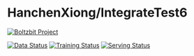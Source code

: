 # HanchenXiong/IntegrateTest6 

[![Boltzbit Project](https://img.shields.io/badge/Boltzbit-Project-blueviolet?style=for-the-badge)](https://demo.platform.boltzbit.com/demo-user/HanchenXiong/IntegrateTest6)

[![Data Status](http://demo.platform.boltzbit.com/github-service/api/v1/cubes/status/data?repositoryOwnerPlusName=HanchenXiong/IntegrateTest6&token=eyJraWQiOiJmZmZkYjdiYy02ZmUxLTQ2NDItYjM3ZS1lMjlmMGI5ZWY0OWYiLCJ0eXAiOiJKV1QiLCJhbGciOiJSUzI1NiJ9.eyJzdWIiOiJkZW1vLXVzZXIiLCJpc3MiOiJCb2x0emJpdCBMdGQiLCJleHAiOjE2NDYwNzE4MTgsImlhdCI6MTY0NTQ2NzAxOCwiYXV0aG9yaXRpZXMiOlsiUk9MRV9BRE1JTiJdfQ.e1rAjIL2Ot9SEq29x2JGJcpf_R9Ag6s1MRW2R6wDiSnC4Wwgthc-vxqwrviSMa-5ZuFIIrGSCN3jdw6lMaQkHqUkQYE5mIrWtQlBz-BpRsUqeXBQnlv7cgedEXNB93qH1VXeF4VSQTAyTizkpYu5oOVsVH5t1AsFZmfg94yVXzjKBBwB0_vTua6PVnsV-hgeUMu3y5m-gGFy4JrciQEJj4kaa4j8N8PZKTtON2O2Ks4O4Nr8F8vAW6jGj73dAJYkh_mHWnoK2GWGb76mrDmKfDIuwZgYH7hi2NNjsB4FuACquNW1VNMUSUPxFsXzRmLvovr7IbK5RgwL3s2XCks4WuDme9urhi3dHbBs7j4Y07nKzPJhO3LeKpdfRuXTouYslpyRJmk8tB1pdbp2niYLodiI799j6ZAFJQiZHfmPp9HXofL9d2ceUqNO6D-R1-Wvqsl1N4yjn_ZZfj_slnXFg_ga40qOEHNbewMhOs77AfJW6EkaLb_gXup84NTnEK04X8sj-m-rtEKh651YN0Xg2Qd2xEu7v2pMY9fGzdOLQ5bI01KYCBLS3PPdMyzgbRrOHm08LpaNB2zunBaneSu4Hk0XnOr-0qgVyD7dQ_LVjsKdiXh1afRnSyxSoR31qiX3G37n2hKqDxmAo1hnaJmSgzjkWQvqSFQ4KznZ05Ybpqc)](https://demo.platform.boltzbit.com/demo-user/HanchenXiong/IntegrateTest6?tab=Dataset)
[![Training Status](http://demo.platform.boltzbit.com/github-service/api/v1/cubes/status/train?repositoryOwnerPlusName=HanchenXiong/IntegrateTest6&token=eyJraWQiOiJmZmZkYjdiYy02ZmUxLTQ2NDItYjM3ZS1lMjlmMGI5ZWY0OWYiLCJ0eXAiOiJKV1QiLCJhbGciOiJSUzI1NiJ9.eyJzdWIiOiJkZW1vLXVzZXIiLCJpc3MiOiJCb2x0emJpdCBMdGQiLCJleHAiOjE2NDYwNzE4MTgsImlhdCI6MTY0NTQ2NzAxOCwiYXV0aG9yaXRpZXMiOlsiUk9MRV9BRE1JTiJdfQ.e1rAjIL2Ot9SEq29x2JGJcpf_R9Ag6s1MRW2R6wDiSnC4Wwgthc-vxqwrviSMa-5ZuFIIrGSCN3jdw6lMaQkHqUkQYE5mIrWtQlBz-BpRsUqeXBQnlv7cgedEXNB93qH1VXeF4VSQTAyTizkpYu5oOVsVH5t1AsFZmfg94yVXzjKBBwB0_vTua6PVnsV-hgeUMu3y5m-gGFy4JrciQEJj4kaa4j8N8PZKTtON2O2Ks4O4Nr8F8vAW6jGj73dAJYkh_mHWnoK2GWGb76mrDmKfDIuwZgYH7hi2NNjsB4FuACquNW1VNMUSUPxFsXzRmLvovr7IbK5RgwL3s2XCks4WuDme9urhi3dHbBs7j4Y07nKzPJhO3LeKpdfRuXTouYslpyRJmk8tB1pdbp2niYLodiI799j6ZAFJQiZHfmPp9HXofL9d2ceUqNO6D-R1-Wvqsl1N4yjn_ZZfj_slnXFg_ga40qOEHNbewMhOs77AfJW6EkaLb_gXup84NTnEK04X8sj-m-rtEKh651YN0Xg2Qd2xEu7v2pMY9fGzdOLQ5bI01KYCBLS3PPdMyzgbRrOHm08LpaNB2zunBaneSu4Hk0XnOr-0qgVyD7dQ_LVjsKdiXh1afRnSyxSoR31qiX3G37n2hKqDxmAo1hnaJmSgzjkWQvqSFQ4KznZ05Ybpqc)](https://demo.platform.boltzbit.com/demo-user/HanchenXiong/IntegrateTest6?tab=Training)
[![Serving Status](http://demo.platform.boltzbit.com/github-service/api/v1/cubes/status/serving?repositoryOwnerPlusName=HanchenXiong/IntegrateTest6&token=eyJraWQiOiJmZmZkYjdiYy02ZmUxLTQ2NDItYjM3ZS1lMjlmMGI5ZWY0OWYiLCJ0eXAiOiJKV1QiLCJhbGciOiJSUzI1NiJ9.eyJzdWIiOiJkZW1vLXVzZXIiLCJpc3MiOiJCb2x0emJpdCBMdGQiLCJleHAiOjE2NDYwNzE4MTgsImlhdCI6MTY0NTQ2NzAxOCwiYXV0aG9yaXRpZXMiOlsiUk9MRV9BRE1JTiJdfQ.e1rAjIL2Ot9SEq29x2JGJcpf_R9Ag6s1MRW2R6wDiSnC4Wwgthc-vxqwrviSMa-5ZuFIIrGSCN3jdw6lMaQkHqUkQYE5mIrWtQlBz-BpRsUqeXBQnlv7cgedEXNB93qH1VXeF4VSQTAyTizkpYu5oOVsVH5t1AsFZmfg94yVXzjKBBwB0_vTua6PVnsV-hgeUMu3y5m-gGFy4JrciQEJj4kaa4j8N8PZKTtON2O2Ks4O4Nr8F8vAW6jGj73dAJYkh_mHWnoK2GWGb76mrDmKfDIuwZgYH7hi2NNjsB4FuACquNW1VNMUSUPxFsXzRmLvovr7IbK5RgwL3s2XCks4WuDme9urhi3dHbBs7j4Y07nKzPJhO3LeKpdfRuXTouYslpyRJmk8tB1pdbp2niYLodiI799j6ZAFJQiZHfmPp9HXofL9d2ceUqNO6D-R1-Wvqsl1N4yjn_ZZfj_slnXFg_ga40qOEHNbewMhOs77AfJW6EkaLb_gXup84NTnEK04X8sj-m-rtEKh651YN0Xg2Qd2xEu7v2pMY9fGzdOLQ5bI01KYCBLS3PPdMyzgbRrOHm08LpaNB2zunBaneSu4Hk0XnOr-0qgVyD7dQ_LVjsKdiXh1afRnSyxSoR31qiX3G37n2hKqDxmAo1hnaJmSgzjkWQvqSFQ4KznZ05Ybpqc)](https://demo.platform.boltzbit.com/demo-user/HanchenXiong/IntegrateTest6?tab=Deployment)